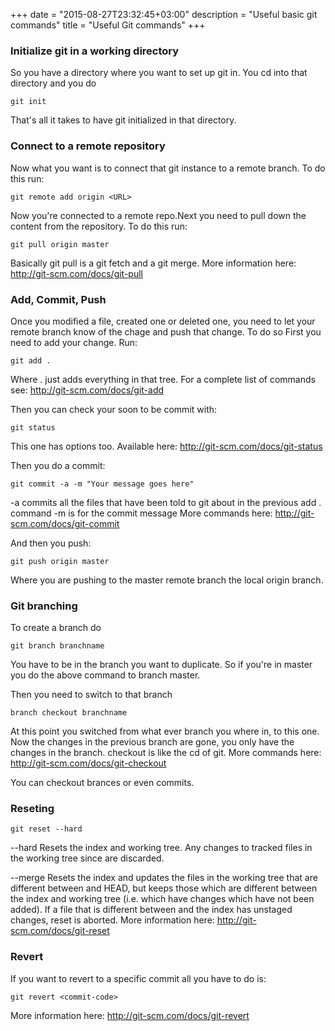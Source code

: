+++
date = "2015-08-27T23:32:45+03:00"
description = "Useful basic git commands"
title = "Useful Git commands"
+++

### Initialize git in a working directory

So you have a directory where you want to set up git in. You cd into that directory and you do
```
git init
```
That's all it takes to have git initialized in that directory. 

### Connect to a remote repository 

Now what you want is to connect that git instance to a remote branch. To do this run:
```
git remote add origin <URL>
```
Now you're connected to a remote repo.Next you need to pull down the content from the repository.
To do this run:
```
git pull origin master
```
Basically git pull is a git fetch and a git merge. More information here: http://git-scm.com/docs/git-pull
### Add, Commit, Push

Once you modified a file, created one or deleted one, you need to let your remote branch know of the chage and push that change. To do so First you need to add your change. Run:
```
git add .
```
Where . just adds everything in that tree.
For a complete list of commands see: http://git-scm.com/docs/git-add

Then you can check your soon to be commit with:
```
git status
```
This one has options too. Available here: http://git-scm.com/docs/git-status

Then you do a commit:
```
git commit -a -m "Your message goes here"
```
-a commits all the files that have been told to git about in the previous add . command
-m is for the commit message
More commands here: http://git-scm.com/docs/git-commit

And then you push:
```
git push origin master
```
Where you are pushing to the master remote branch the local origin branch.

### Git branching

To create a branch do
```
git branch branchname
```
You have to be in the branch you want to duplicate. So if you're in master you do the above command to branch master.

Then you need to switch to that branch

```
branch checkout branchname
```
At this point you switched from what ever branch you where in, to this one. Now the changes in the previous branch are gone, you only have the changes in the branch. checkout is like the cd of git. More commands here: http://git-scm.com/docs/git-checkout

You can checkout brances or even commits.

### Reseting

```
git reset --hard
```
--hard
Resets the index and working tree. Any changes to tracked files in the working tree since <commit> are discarded.

--merge
Resets the index and updates the files in the working tree that are different between <commit> and HEAD, but keeps those which are 
different between the index and working tree (i.e. which have changes which have not been added). If a file that is different between <commit> and the index has unstaged changes, reset is aborted.
More information here: http://git-scm.com/docs/git-reset

### Revert

If you want to revert to a specific commit all you have to do is:
```
git revert <commit-code>
```
More information here: http://git-scm.com/docs/git-revert
